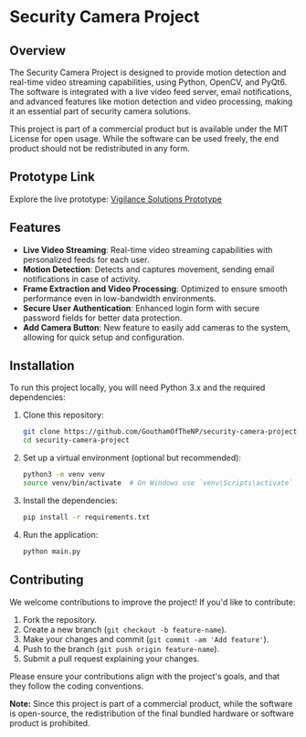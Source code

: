 # Security Camera Project

## Overview
The Security Camera Project is designed to provide motion detection and real-time video streaming capabilities, using Python, OpenCV, and PyQt6. The software is integrated with a live video feed server, email notifications, and advanced features like motion detection and video processing, making it an essential part of security camera solutions.

This project is part of a commercial product but is available under the MIT License for open usage. While the software can be used freely, the end product should not be redistributed in any form.

## Prototype Link
Explore the live prototype: [Vigilance Solutions Prototype](https://vigilancesolutions.pythonanywhere.com/)

## Features
- **Live Video Streaming**: Real-time video streaming capabilities with personalized feeds for each user.
- **Motion Detection**: Detects and captures movement, sending email notifications in case of activity.
- **Frame Extraction and Video Processing**: Optimized to ensure smooth performance even in low-bandwidth environments.
- **Secure User Authentication**: Enhanced login form with secure password fields for better data protection.
- **Add Camera Button**: New feature to easily add cameras to the system, allowing for quick setup and configuration.

## Installation
To run this project locally, you will need Python 3.x and the required dependencies:

1. Clone this repository:
    ```bash
    git clone https://github.com/GouthamOfTheNP/security-camera-project.git
    cd security-camera-project
    ```
2. Set up a virtual environment (optional but recommended):
    ```bash
    python3 -m venv venv
    source venv/bin/activate  # On Windows use `venv\Scripts\activate`
    ```
3.	Install the dependencies:
    ```bash
    pip install -r requirements.txt
    ```
4. Run the application:
    ```bash
    python main.py
    ```

## Contributing
We welcome contributions to improve the project! If you'd like to contribute:
1. Fork the repository.
2. Create a new branch (`git checkout -b feature-name`).
3. Make your changes and commit (`git commit -am 'Add feature'`).
4. Push to the branch (`git push origin feature-name`).
5. Submit a pull request explaining your changes.

Please ensure your contributions align with the project's goals, and that they follow the coding conventions.

**Note:** Since this project is part of a commercial product, while the software is open-source, the redistribution of the final bundled hardware or software product is prohibited.
